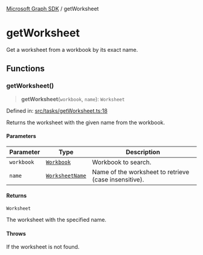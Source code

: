[Microsoft Graph SDK](README.md) / getWorksheet

# getWorksheet

Get a worksheet from a workbook by its exact name.

## Functions

### getWorksheet()

> **getWorksheet**(`workbook`, `name`): `Worksheet`

Defined in: [src/tasks/getWorksheet.ts:18](https://github.com/Future-Secure-AI/sharepoint-workbook/blob/main/src/tasks/getWorksheet.ts#L18)

Returns the worksheet with the given name from the workbook.

#### Parameters

| Parameter | Type | Description |
| ------ | ------ | ------ |
| `workbook` | [`Workbook`](Handle.md#workbook) | Workbook to search. |
| `name` | [`WorksheetName`](Worksheet.md#worksheetname) | Name of the worksheet to retrieve (case insensitive). |

#### Returns

`Worksheet`

The worksheet with the specified name.

#### Throws

If the worksheet is not found.
